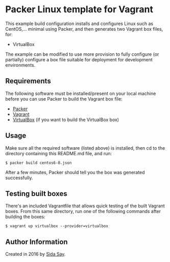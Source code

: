 # Packer Linux template for Vagrant


This example build configuration installs and configures Linux such as CentOS,... minimal using Packer, and then generates two Vagrant box files, for:

  - VirtualBox

The example can be modified to use more provision to fully configure (or partially) configure a box file suitable for deployment for development environments.

## Requirements

The following software must be installed/present on your local machine before you can use Packer to build the Vagrant box file:

  - [Packer](http://www.packer.io/)
  - [Vagrant](http://vagrantup.com/)
  - [VirtualBox](https://www.virtualbox.org/) (if you want to build the VirtualBox box)

## Usage

Make sure all the required software (listed above) is installed, then cd to the directory containing this README.md file, and run:

    $ packer build centos6-8.json

After a few minutes, Packer should tell you the box was generated successfully.

## Testing built boxes

There's an included Vagrantfile that allows quick testing of the built Vagrant boxes. From this same directory, run one of the following commands after building the boxes:

    $ vagrant up virtualbox --provider=virtualbox

## Author Information

Created in 2016 by [Sida Say](https://www.davijournal.com/).
